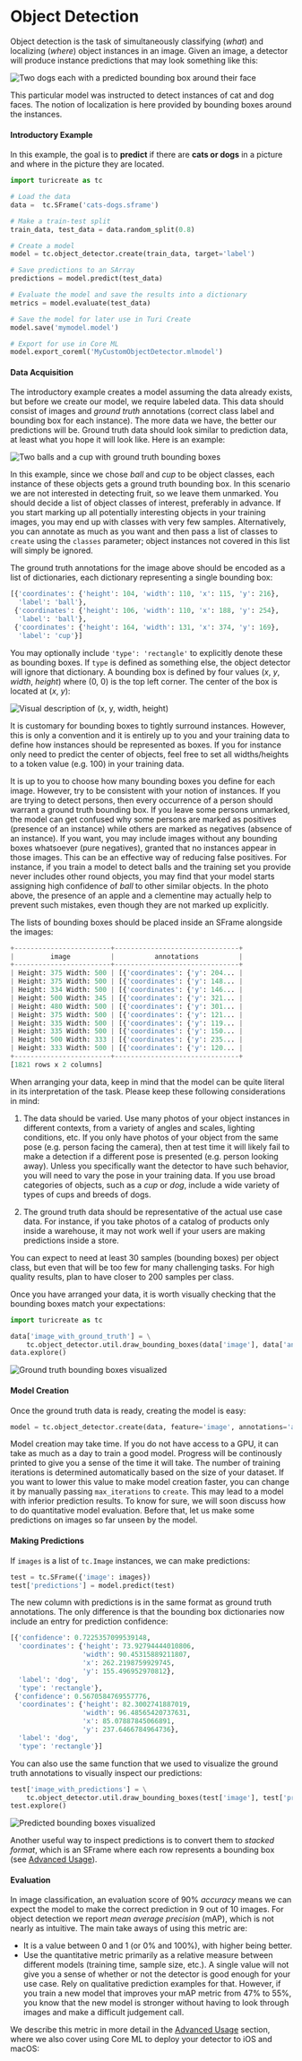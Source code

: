 # Object Detection
Object detection is the task of simultaneously classifying (*what*) and
localizing (*where*) object instances in an image. Given an image, a
detector will produce instance predictions that may look something like this:

![Two dogs each with a predicted bounding box around their face](images/dogs.jpg)

This particular model was instructed to detect instances of cat and dog faces. The
notion of localization is here provided by bounding boxes around the instances.

#### Introductory Example

In this example, the goal is to **predict** if there are **cats or dogs** in a picture and where in the picture they are located.

```python
import turicreate as tc

# Load the data
data =  tc.SFrame('cats-dogs.sframe')

# Make a train-test split
train_data, test_data = data.random_split(0.8)

# Create a model
model = tc.object_detector.create(train_data, target='label')

# Save predictions to an SArray
predictions = model.predict(test_data)

# Evaluate the model and save the results into a dictionary
metrics = model.evaluate(test_data)

# Save the model for later use in Turi Create
model.save('mymodel.model')

# Export for use in Core ML
model.export_coreml('MyCustomObjectDetector.mlmodel')
```

#### Data Acquisition

The introductory example creates a model assuming the data already exists, but before we create our model, 
we require labeled data. This data should consist of images and *ground truth*
annotations (correct class label and bounding box for each instance). The more data we
have, the better our predictions will be. Ground truth data should look similar
to prediction data, at least what you hope it will look like. Here is an example:

![Two balls and a cup with ground truth bounding boxes](images/ground_truth.jpg)

In this example, since we chose *ball* and *cup* to be object classes, each
instance of these objects gets a ground truth bounding box. In this scenario we are not
interested in detecting fruit, so we leave them unmarked. You should decide a
list of object classes of interest, preferably in advance. If you start marking
up all potentially interesting objects in your training images, you may end up with
classes with very few samples. Alternatively, you can annotate as much as you
want and then pass a list of classes to `create` using the `classes` parameter;
object instances not covered in this list will simply be ignored.

The ground truth annotations for the image above should be encoded as a list
of dictionaries, each dictionary representing a single bounding box:

```python
[{'coordinates': {'height': 104, 'width': 110, 'x': 115, 'y': 216},
  'label': 'ball'},
 {'coordinates': {'height': 106, 'width': 110, 'x': 188, 'y': 254},
  'label': 'ball'},
 {'coordinates': {'height': 164, 'width': 131, 'x': 374, 'y': 169},
  'label': 'cup'}]
```

You may optionally include `'type': 'rectangle'` to explicitly denote these as
bounding boxes. If `type` is defined as something else, the object detector
will ignore that dictionary.  A bounding box is defined by four values (*x*,
*y*, *width*, *height*) where (0, 0) is the top left corner. The center of the
box is located at (*x*, *y*):

![Visual description of (x, y, width, height)](images/xywh.png)

It is customary for bounding boxes to tightly surround instances. However, this
is only a convention and it is entirely up to you and your training data to
define how instances should be represented as boxes. If you for instance only need to
predict the center of objects, feel free to set all widths/heights to a
token value (e.g. 100) in your training data.

It is up to you to choose how many bounding boxes you define for each image.
However, try to be consistent with your notion of instances. If you are trying
to detect persons, then every occurrence of a person should warrant a ground
truth bounding box. If you leave some persons unmarked, the model can get
confused why some persons are marked as positives (presence of an instance)
while others are marked as negatives (absence of an instance). If you want, you
may include images without any bounding boxes whatsoever (pure negatives),
granted that no instances appear in those images. This can be an effective way
of reducing false positives. For instance, if you train a model to detect balls
and the training set you provide never includes other round objects, you may
find that your model starts assigning high confidence of *ball* to other
similar objects. In the photo above, the presence of an apple and a clementine
may actually help to prevent such mistakes, even though they are not marked up
explicitly.

The lists of bounding boxes should be placed inside an SFrame alongside the
images:

```python
+------------------------+-------------------------------+
|         image          |          annotations          |
+------------------------+-------------------------------+
| Height: 375 Width: 500 | [{'coordinates': {'y': 204... |
| Height: 375 Width: 500 | [{'coordinates': {'y': 148... |
| Height: 334 Width: 500 | [{'coordinates': {'y': 146... |
| Height: 500 Width: 345 | [{'coordinates': {'y': 321... |
| Height: 480 Width: 500 | [{'coordinates': {'y': 301... |
| Height: 375 Width: 500 | [{'coordinates': {'y': 121... |
| Height: 335 Width: 500 | [{'coordinates': {'y': 119... |
| Height: 335 Width: 500 | [{'coordinates': {'y': 150... |
| Height: 500 Width: 333 | [{'coordinates': {'y': 235... |
| Height: 333 Width: 500 | [{'coordinates': {'y': 120... |
+------------------------+-------------------------------+
[1821 rows x 2 columns]
```

When arranging your data, keep in mind that the model can be quite literal in
its interpretation of the task. Please keep these following considerations in mind:

 1. The data should be varied. Use many photos of your object instances in
    different contexts, from a variety of angles and scales, lighting
    conditions, etc. If you only have photos of your object from the same pose
    (e.g. person facing the camera), then at test time it will likely fail to
    make a detection if a different pose is presented (e.g. person looking
    away). Unless you specifically want the detector to have such behavior, you
    will need to vary the pose in your training data. If you use broad categories
    of objects, such as a *cup* or *dog*, include a wide variety of types of cups
    and breeds of dogs.

 2. The ground truth data should be representative of the actual use case data. For instance,
    if you take photos of a catalog of products only inside a warehouse, it may not
    work well if your users are making predictions inside a store.

You can expect to need at least 30 samples (bounding boxes) per object class,
but even that will be too few for many challenging tasks. For high quality
results, plan to have closer to 200 samples per class.

Once you have arranged your data, it is worth visually checking that the bounding boxes
match your expectations:

```python
import turicreate as tc

data['image_with_ground_truth'] = \
    tc.object_detector.util.draw_bounding_boxes(data['image'], data['annotations'])
data.explore()
```

![Ground truth bounding boxes visualized](images/explore_ground_truth.png)

#### Model Creation
Once the ground truth data is ready, creating the model is easy:

```python
model = tc.object_detector.create(data, feature='image', annotations='annotations')
```

Model creation may take time. If you do not have access to a GPU, it can take
as much as a day to train a good model. Progress will be continously printed to
give you a sense of the time it will take. The number of training iterations is
determined automatically based on the size of your dataset. If you want to
lower this value to make model creation faster, you can change it by manually
passing `max_iterations` to `create`.  This may lead to a model with inferior
prediction results. To know for sure, we will soon discuss how to do
quantitative model evaluation. Before that, let us make some predictions on
images so far unseen by the model.

#### Making Predictions

If `images` is a list of `tc.Image` instances, we can make predictions:

```python
test = tc.SFrame({'image': images})
test['predictions'] = model.predict(test)
```

The new column with predictions is in the same format as ground truth
annotations. The only difference is that the bounding box dictionaries now
include an entry for prediction confidence:

```python
[{'confidence': 0.7225357099539148,
  'coordinates': {'height': 73.92794444010806,
                  'width': 90.45315889211807,
                  'x': 262.2198759929745,
                  'y': 155.496952970812},
  'label': 'dog',
  'type': 'rectangle'},
 {'confidence': 0.5670584769557776,
  'coordinates': {'height': 82.3002741887019,
                  'width': 96.48565420737631,
                  'x': 85.07887845066891,
                  'y': 237.6466784964736},
  'label': 'dog',
  'type': 'rectangle'}]
```

You can also use the same function that we used to visualize the ground truth
annotations to visually inspect our predictions:

```python
test['image_with_predictions'] = \
    tc.object_detector.util.draw_bounding_boxes(test['image'], test['predictions'])
test.explore()
```

![Predicted bounding boxes visualized](images/explore_predictions.png)

Another useful way to inspect predictions is to convert them to *stacked
format*, which is an SFrame where each row represents a bounding box (see
[Advanced Usage](advanced-usage.md#stacked)).

#### Evaluation

In image classification, an evaluation score of 90% *accuracy* means we can
expect the model to make the correct prediction in 9 out of 10 images. For
object detection we report *mean average precision* (mAP), which is not nearly
as intuitive. The main take aways of using this metric are:

 - It is a value between 0 and 1 (or 0% and 100%), with higher being better.
 - Use the quantitative metric primarily as a relative measure between different
   models (training time, sample size, etc.). A single value will not give you
   a sense of whether or not the detector is good enough for your use case.
   Rely on qualitative prediction examples for that. However, if you train
   a new model that improves your mAP metric from 47% to 55%, you know that
   the new model is stronger without having to look through images and make a
   difficult judgement call.

We describe this metric in more detail in the [Advanced
Usage](advanced-usage.md) section, where we also cover using Core ML
to deploy your detector to iOS and macOS:
